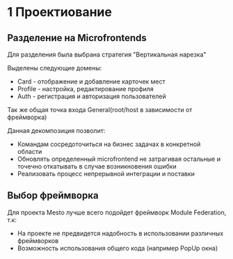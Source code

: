 # 1 Проектиование

## Разделение на Microfrontends

Для разделения была выбрана стратегия "Вертикальная нарезка"

Выделены следующие домены:
- Card - отображение и добавление карточек мест
- Profile - настройка, редактирование профиля
- Auth - регистрация и авторизация пользователей

Так же общая точка входа General(root/host в зависимости от фреймворка)

Данная декомпозиция позволит:
- Командам сосредоточиться на бизнес задачах в конкретной области
- Обновлять определенный microfrontend не затрагивая остальные и точечно откатывать в случае возникновения ошибки
- Реализовать процесс непрерывной интеграции и поставки

## Выбор фреймворка

Для проекта Mesto лучше всего подойдет фреймворк Module Federation, т.к:
- На проекте не предвидется надобность в использовании различных фреймворков
- Возможность использования общего кода (например PopUp окна)